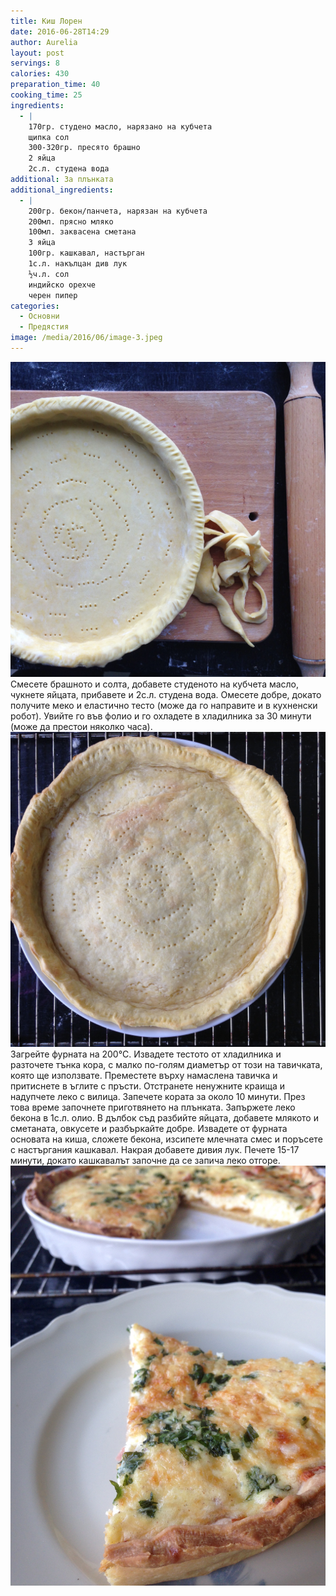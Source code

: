 ```yaml
---
title: Киш Лорен
date: 2016-06-28T14:29
author: Aurelia
layout: post
servings: 8
calories: 430
preparation_time: 40
cooking_time: 25
ingredients:
  - |
    170гр. студено масло, нарязано на кубчета
    щипка сол
    300-320гр. пресято брашно
    2 яйца
    2с.л. студена вода
additional: За плънката
additional_ingredients:
  - |
    200гр. бекон/панчета, нарязан на кубчета
    200мл. прясно мляко
    100мл. заквасена сметана
    3 яйца
    100гр. кашкавал, настърган
    1с.л. накълцан див лук
    ½ч.л. сол
    индийско орехче
    черен пипер
categories: 
  - Основни
  - Предястия
image: /media/2016/06/image-3.jpeg
---
```

<img src="/media/2016/06/image.jpeg" class="alignright" />
Смесете брашното и солта, добавете студеното на кубчета масло, чукнете яйцата, прибавете и 2с.л. студена вода. Омесете добре, докато получите меко и еластично тесто (може да го направите и в кухненски робот). Увийте го във фолио и го охладете в хладилника за 30 минути (може да престои няколко часа). 
<img src="/media/2016/06/image-1.jpeg" class="alignleft" />
Загрейте фурната на 200°C. Извадете тестото от хладилника и разточете тънка кора, с малко по-голям диаметър от този на тавичката, която ще използвате.  Преместете върху намаслена тавичка и притиснете в ъглите с пръсти. Отстранете ненужните краища и надупчете леко с вилица. Запечете кората за около 10 минути. През това време започнете приготвянето на плънката.
Запържете леко бекона в 1с.л. олио. 
В дълбок съд разбийте яйцата, добавете млякото и сметаната, овкусете и разбъркайте добре.
Извадете от фурната основата на киша, сложете бекона, изсипете млечната смес и поръсете с настъргания кашкавал. Накрая добавете дивия лук. 
Печете 15-17 минути, докато кашкавалът започне да се запича леко отгоре.
<img src="/media/2016/06/image-2.jpeg" class="alignleft" />
